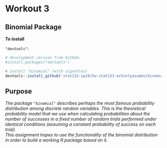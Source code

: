 # Workout 3

## Binomial Package
**To install**  

`"devtools"`:

``` r
# development version from GitHub:
#install.packages("devtools") 

# install "binomial" (with vignettes)
devtools::install_github('stat133-sp19/hw-stat133-achintyasuden/binomial/binomial', build_vignettes = TRUE)
```

## Purpose
*The package `"binomial"` describes perhaps the most famous probability distribution among discrete random variables. This is the theoretical probability model that we use when calculating probabilities about the number of successes in a fixed number of random trials performed under identical conditions (assuming a constant probability of success on each trial).  
This assignment hopes to use the functionality of the binomial distribution in order to build a working R package based on it.*

